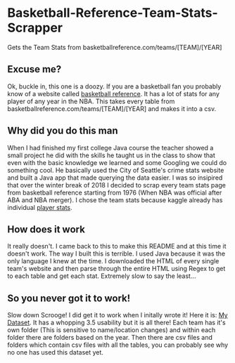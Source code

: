 # Basketball-Reference-Team-Stats-Scrapper
Gets the Team Stats from basketballreference.com/teams/[TEAM]/[YEAR]

## Excuse me?
Ok, buckle in, this one is a doozy. If you are a basketball fan you probably know of a website called [basketball reference](basketballreference.com).
It has a lot of stats for any player of any year in the NBA. This takes every table from basketballreference.com/teams/[TEAM]/[YEAR] and makes it into
a csv.

## Why did you do this man
When I had finished my first college Java course the teacher showed a small project he did with the skills he taught us in the class
to show that even with the basic knowledge we learned and some Googling we could do something cool. He basically used the City of Seattle's
crime stats website and built a Java app that made querying the data easier. I was so insipired that over the winter break of 2018 I decided
to scrap every team stats page from basketball reference starting from 1976 (When NBA was official after ABA and NBA merger). I chose the
team stats because kaggle already has individual [player stats](https://www.kaggle.com/drgilermo/nba-players-stats).

## How does it work
It really doesn't. I came back to this to make this README and at this time it doesn't work. The way I built this is terrible. I used Java because
it was the only language I knew at the time. I downloaded the HTML of every single team's website and then parse through the entire HTML
using Regex to get to each table and get each stat. Extremely slow to say the least...

## So you never got it to work!
Slow down Scrooge! I did get it to work when I initally wrote it! Here it is: [My Dataset](https://www.kaggle.com/nick127/basketball-reference-team-page-stats).
It has a whopping 3.5 usability but it is all there! Each team has it's own folder (This is sensitive to name/location changes) and within
each folder there are folders based on the year. Then there are csv files and folders which contain csv files with all the tables, you can
probably see why no one has used this dataset yet.
